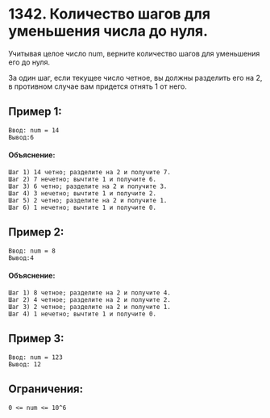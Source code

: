 # 1342. Количество шагов для уменьшения числа до нуля.

Учитывая целое число num,
верните количество шагов для уменьшения его до нуля.

За один шаг, если текущее число четное,
вы должны разделить его на 2,
в противном случае вам придется отнять 1 от него.

## Пример 1:
    Ввод: num = 14
    Вывод:6
#### Объяснение:
    Шаг 1) 14 четно; разделите на 2 и получите 7.
    Шаг 2) 7 нечетно; вычтите 1 и получите 6.
    Шаг 3) 6 четно; разделите на 2 и получите 3.
    Шаг 4) 3 нечетно; вычтите 1 и получите 2.
    Шаг 5) 2 четно; разделите на 2 и получите 1.
    Шаг 6) 1 нечетно; вычтите 1 и получите 0.

## Пример 2:
    Ввод: num = 8
    Вывод:4
#### Объяснение:
    Шаг 1) 8 четное; разделите на 2 и получите 4.
    Шаг 2) 4 четное; разделите на 2 и получите 2.
    Шаг 3) 2 четное; разделите на 2 и получите 1.
    Шаг 4) 1 нечетно; вычтите 1 и получите 0.

## Пример 3:
    Ввод: num = 123
    Вывод: 12

## Ограничения:
    0 <= num <= 10^6
